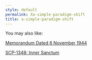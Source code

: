 ```yaml
---
style: default
permalink: Xa-simple-paradigm-shift
title: a-simple-paradigm-shift
---
```

You may also like:

[Memorandum Dated 6 November 1944](http://scp-wiki.net/memorandum-dated-6-november-1944)

[SCP-1348: Inner Sanctum](http://scp-wiki.net/scp-1348)
